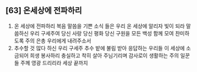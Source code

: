 ## [63] 온세상에 전파하리

1) 온 세상에 전파하리 복음 말씀을 기쁜 소식 들은 우리 온 세상에 알리자 빛이 되라 말씀하신 우리 구세주여 당신 사랑 당신 평화 당신 구원을 모든 백성 함께 모여 찬미하도록 주의 은총 우리에게 내려주소서
2) 추수할 것 많다 하신 우리 구세주 추수 밭에 불림 받아 응답하는 우리들 이 세상에 소금되어 희생 봉사하리 충실하고 착히 살아 주님기리며 감사로이 생활하는 주의 일꾼들 주께 영광 드리리라 세상 끝까지
